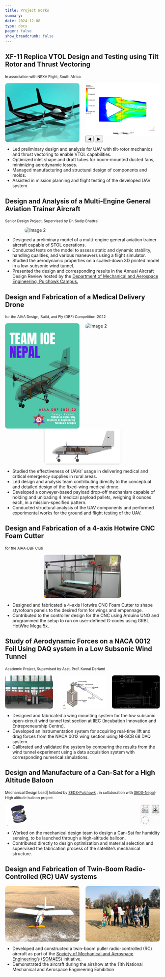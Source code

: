 ```yaml
---
title: Project Works
summary:
date: 2024-12-08
type: docs
pager: false
show_breadcrumb: false
---
```

<!--more-->
## XF-11 Replica VTOL Design and Testing using Tilt Rotor and Thrust Vectoring
<small> In association with NEXA Flight, South Africa </small>

<div style="display: flex; justify-content: space-between; gap: 10px;">
   <!-- Static Image -->
   <img src="Nexa-5.jpg" alt="Image 1" style="width: 48%; border-radius: 8px; height: auto;">

  <!-- Slider for multiple images -->
  <div style="width: 48%;">
        <div id="slider" style="border-radius: 8px; overflow: hidden; position: relative;">
            <div style="display: flex; transition: transform 0.5s ease; width: 100%;">
                 <img src="Nexa-1.png" alt="Slide 1" style="width: 100%; height: auto; flex-shrink: 0; object-fit: cover;">
                <img src="Nexa-2.jpg" alt="Slide 2" style="width: 100%; height: auto; flex-shrink: 0; object-fit: cover;">
                <img src="Nexa-3.jpg" alt="Slide 3" style="width: 100%; height: auto; flex-shrink: 0; object-fit: cover;">
                <img src="Nexa-4.jpg" alt="Slide 4" style="width: 100%; height: auto; flex-shrink: 0; object-fit: cover;">
            </div>
        </div>
        <!-- Controls -->
        <button onclick="prevSlide()" \style="position: absolute; left: 10px; top: 50%; transform: translateY(-50%); z-index: 1;">◀</button>
        <button onclick="nextSlide()" \style="position: absolute; right: 30px; top: 50%; transform: translateY(-50%); z-index: 1;">▶</button>
    </div>
</div>

<script>
    let currentIndex = 0;

    function showSlide(index) {
        const slider = document.querySelector('#slider > div');
        const totalSlides = slider.children.length;
        currentIndex = (index + totalSlides) % totalSlides;
        slider.style.transform = `translateX(-${currentIndex * 100}%)`;
    }

    function prevSlide() {
        showSlide(currentIndex - 1);
    }

    function nextSlide() {
        showSlide(currentIndex + 1);
    }
</script>

- Led preliminary design and analysis for UAV with tilt-rotor mechanics and thrust vectoring to enable VTOL capabilities.
- Optimized inlet shape and draft tubes for boom-mounted ducted fans, minimizing aerodynamic losses.
- Managed manufacturing and structural design of components and molds.
- Assisted in mission planning and flight testing of the developed UAV system


## Design and Analysis of a Multi-Engine General Aviation Trainer Aircraft
<small> Senior Design Project, Supervised by Dr. Sudip Bhattrai </small>
<div style="display: flex; justify-content: center; align-items: center; height: 100%; gap: 10px;">
    <img src="APD-1.png" alt="Image 2" style="width: 75%; border-radius: 8px;">
</div>

- Designed a preliminary model of a multi-engine general aviation trainer aircraft capable of STOL operations.
- Conducted tests on the model to assess static and dynamic stability, handling qualities, and various maneuvers using a flight simulator.
- Studied the aerodynamic properties on a scaled-down 3D printed model in a low-subsonic wind tunnel.
- Presented the design and corresponding results in the Annual Aircraft Design Review hosted by the [Department of Mechanical and Aerospace Engineering, Pulchowk Campus.](https://mech.pcampus.edu.np/)

## Design and Fabrication of a Medical Delivery Drone
<small> for the AIAA Design, Build, and Fly (DBF) Competition-2022</small>
<div style="display: flex; justify-content: space-between; gap: 10px;">
    <img src="AIAA-1.png" alt="Image 1" style="width: 48%; border-radius: 8px; height: auto;">
    <img src="AIAA-3.png" alt="Image 2" style="width: 48%; border-radius: 8px; height: auto; object-fit: cover;">
</div>

<div style="display: flex; justify-content: center; align-items: center; height: 100%; gap: 10px;">
    <img src="AIAA-2.png" alt="Image 2" style="width: 50%; border-radius: 8px; height: auto; object-fit: cover;">
</div>

- Studied the effectiveness of UAVs’ usage in delivering medical and critical emergency supplies in rural areas.
- Led design and analysis team contributing directly to the conceptual and detailed design of the fixed-wing medical drone.
- Developed a conveyer-based payload drop-off mechanism capable of holding and unloading 4 medical payload pallets, weighing 8 ounces each, in a mission-specified pattern.
- Conducted structural analysis of the UAV components and performed experimental works for the ground and flight testing of the UAV.


## Design and Fabrication of a 4-axis Hotwire CNC Foam Cutter
<small> for the AIAA-DBF Club </small>
<div style="display: flex; justify-content: center; align-items: center; height: 100%; gap: 10px;">
    <img src="CNC.JPEG" alt="Image 2" style="width: 50%; border-radius: 8px;">
</div>

- Designed and fabricated a 4-axis Hotwire CNC Foam Cutter to shape styrofoam panels to the desired form for wings and empennage.
- Contributed to the controller design for the CNC using Arduino UNO and programmed the setup to run on user-defined G-codes using GRBL HotWire Mega 5x.

## Study of Aerodynamic Forces on a NACA 0012 Foil Using DAQ system in a Low Subsonic Wind Tunnel
<small> Academic Project, Supervised by Asst. Prof. Kamal Darlami </small>
<div style="display: flex; justify-content: space-between; gap: 10px;">
    <img src="DAQ-1.jpeg" alt="Image 1" style="width: 31%; border-radius: 8px;">
    <img src="DAQ-2.jpeg" alt="Image 2" style="width: 31%; border-radius: 8px;">
    <img src="DAQ-3.jpeg" alt="Image 2" style="width: 31%; border-radius: 8px;">
</div>

- Designed and fabricated a wing mounting system for the low subsonic open-circuit wind tunnel test section at IIEC (Incubation Innovation and Entrepreneurship Centre).
- Developed an instrumentation system for acquiring real-time lift and drag forces from the NACA 0012 wing
section using NI-SCB 68 DAQ system.
- Calibrated and validated the system by comparing the results from the wind tunnel experiment using a data acquisition system with corresponding numerical simulations.


## Design and Manufacture of a Can-Sat for a High Altitude Baloon
<small> Mechanical Design Lead| Initiated by [SEDS-Pulchowk](https://seds.pcampus.edu.np/) , in collaboration with [SEDS-Nepal](https://sedsnepal.org/)-High altitude balloon project </small>
<div style="display: flex; justify-content: space-between; gap: 10px;">
    <img src="SAT-1.png" alt="Image 1" style="height: 70px; border-radius: 8px;">
    <img src="SAT-2.png" alt="Image 2" style="height: 70px; border-radius: 8px;">
</div>

- Worked on the mechanical design team to design a Can-Sat for humidity sensing, to be launched through a high-altitude balloon.
- Contributed directly to design optimization and material selection and supervised the fabrication process of the satellite’s mechanical structure.

## Design and Fabrication of Twin-Boom Radio-Controlled (RC) UAV systems

<div style="display: flex; justify-content: space-between; gap: 10px;">
    <img src="UAV-1.jpg" alt="Image 1" style="width: 48%; border-radius: 8px;">
    <img src="UAV-2.jpg" alt="Image 2" style="width: 48%; border-radius: 8px;">
</div>

- Developed and constructed a twin-boom puller radio-controlled (RC) aircraft as part of the [Society of Mechanical and Aerospace Engineering’s (SOMAES)](https://somes.ioe.edu.np/) initiative.
- Demonstrated the aircraft during the airshow at the 11th National Mechanical and Aerospace Engineering Exhibition